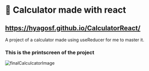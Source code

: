 # 🔢 Calculator made with react 

## https://hyagosf.github.io/CalculatorReact/ <br>

A project of a calculator made using useReducer for me to master it. 

### This is the printscreen of the project
![finalCalculcatorImage](https://user-images.githubusercontent.com/104770293/206881591-d6a7f317-b55c-4577-91a9-c0a40c98ff3b.JPG)
